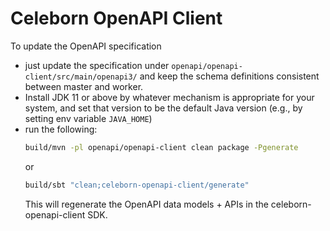 # Celeborn OpenAPI Client

To update the OpenAPI specification
- just update the specification under `openapi/openapi-client/src/main/openapi3/` and keep the schema definitions consistent between master and worker.
- Install JDK 11 or above by whatever mechanism is appropriate for your system, and set that version to be the default Java version (e.g., by setting env variable `JAVA_HOME`)
- run the following:
  ```sh
  build/mvn -pl openapi/openapi-client clean package -Pgenerate
  ```
  or
  ```sh
  build/sbt "clean;celeborn-openapi-client/generate"
  ```   
  This will regenerate the OpenAPI data models + APIs in the celeborn-openapi-client SDK.
